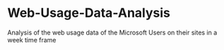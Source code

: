 # Web-Usage-Data-Analysis
Analysis of the web usage data of the Microsoft Users on their sites in a week time frame
